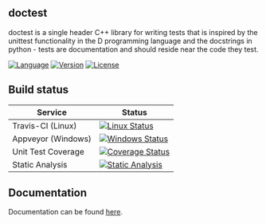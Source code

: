 doctest
-------

doctest is a single header C++ library for writing tests that is inspired by the unittest functionality in the D programming language and the docstrings in python - tests are documentation and should reside near the code they test.

[![Language](https://img.shields.io/badge/language-C++-blue.svg)](https://github.com/onqtam/doctest/wiki)
[![Version](https://badge.fury.io/gh/onqtam%2Fdoctest.svg)](https://github.com/onqtam/doctest/releases)
[![License](http://img.shields.io/badge/license-MIT-blue.svg)](http://opensource.org/licenses/MIT)

Build status
------------

| Service            | Status                                                   |
|--------------------|----------------------------------------------------------|
| Travis-CI (Linux)  | [![Linux Status](https://travis-ci.org/onqtam/doctest.svg?branch=master)](https://travis-ci.org/onqtam/doctest)|
| Appveyor (Windows) | [![Windows Status](https://ci.appveyor.com/api/projects/status/j89qxtahyw1dp4gd?svg=true)](https://ci.appveyor.com/project/onqtam/doctest)|
| Unit Test Coverage | [![Coverage Status](https://coveralls.io/repos/github/onqtam/doctest/badge.svg?branch=master)](https://coveralls.io/github/onqtam/doctest?branch=master)|
| Static Analysis    | [![Static Analysis](https://scan.coverity.com/projects/7865/badge.svg)](https://scan.coverity.com/projects/onqtam-doctest)|

Documentation
-------------

Documentation can be found [here](doc/markdown/).
